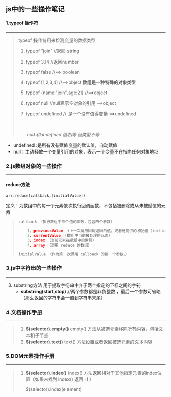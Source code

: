 ## js中的一些操作笔记



#### 1.typeof 操作符

---

> typeof 操作符用来检测变量的数据类型
>
> 1. typeof "join"                                //返回 string
>
> 2. typeof 3.14                                 //返回number
>
> 3. typeof false                                //==> boolean
>
> 4. typeof [1,2,3,4]                          //==>object  **数组是一种特殊的对象类型**
>
> 5. typeof {name:"join",age:21}    //==>object
>
> 6. typeof null                                  //null表示空对象的引用  ==>object
>
> 7. typeof undefined                      // 是一个没有值得变量  ==>undefined
>
>     ​              
>
>     ​         *null 和undefined 值相等 但类型不等*

* undefined :是所有没有赋值变量的默认值，自动赋值
* null：主动释放一个变量引用的对象，表示一个变量不在指向任何对象地址



### 2.js数组对象的一些操作

---

#### reduce方法 

```
arr.reduce(callback,[initialValue])
```

定义：为数组中的每一个元素依次执行回调函数，不包括被删除或从未被赋值的元素

> ```js
> callback （执行数组中每个值的函数，包含四个参数）
> 
>     1、previousValue （上一次调用回调返回的值，或者是提供的初始值（initialValue））
>     2、currentValue （数组中当前被处理的元素）
>     3、index （当前元素在数组中的索引）
>     4、array （调用 reduce 的数组）
> 
> initialValue （作为第一次调用 callback 的第一个参数。）
> ```

### 3.js中字符串的一些操作

---

3. substring方法 用于提取字符串中介于两个指定的下标之间的字符
    - **substring(start,stop)**  //两个参数都是非负整数  ，最后一个参数可省略（那么返回的字符串会一直到字符串末尾）

### 4.文档操作手册

---

> 1.   **$(selector).empty()**    empty() 方法从被选元素移除所有内容，包括文本和子节点
> 2.   **$(selector).text()**        text() 方法设置或者返回被选元素的文本内容
>

### 5.DOM元素操作手册

---

> 1. **$(selector).index()**    index() 方法返回相对于其他指定元素的index位置（如果未找到 index() 返回 -1 ）
>
>     $(selector).index(element)  
